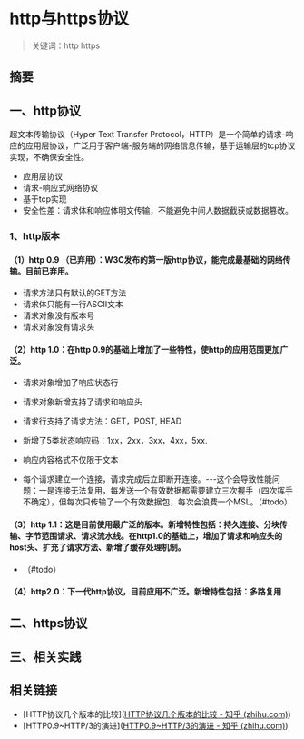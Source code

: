 # http与https协议

> 关键词：http   https

## 摘要



## 一、http协议

超文本传输协议（Hyper Text Transfer Protocol，HTTP）是一个简单的请求-响应的应用层协议，广泛用于客户端-服务端的网络信息传输，基于运输层的tcp协议实现，不确保安全性。

- 应用层协议
- 请求-响应式网络协议
- 基于tcp实现
- 安全性差：请求体和响应体明文传输，不能避免中间人数据截获或数据篡改。

### 1、http版本

#### （1）http 0.9 （已弃用）：W3C发布的第一版http协议，能完成最基础的网络传输。目前已弃用。

- 请求方法只有默认的GET方法
- 请求体只能有一行ASCII文本
- 请求对象没有版本号
- 请求对象没有请求头

#### （2）http 1.0：在http 0.9的基础上增加了一些特性，使http的应用范围更加广泛。

- 请求对象增加了响应状态行

- 请求对象新增支持了请求和响应头

- 请求行支持了请求方法：GET，POST, HEAD
- 新增了5类状态响应码：1xx，2xx，3xx，4xx，5xx.
- 响应内容格式不仅限于文本
- 每个请求建立一个连接，请求完成后立即断开连接。---这个会导致性能问题：一是连接无法复用，每发送一个有效数据都需要建立三次握手（四次挥手不确定），但每次只传输了一个有效数据包，每次会浪费一个MSL。（#todo）

#### （3）http 1.1：这是目前使用最广泛的版本。新增特性包括：持久连接、分块传输、字节范围请求、请求流水线。在http1.0的基础上，增加了请求和响应头的host头、扩充了请求方法、新增了缓存处理机制。

- （#todo）

#### （4）http2.0：下一代http协议，目前应用不广泛。新增特性包括：多路复用



## 二、https协议 



## 三、相关实践



## 相关链接

- [HTTP协议几个版本的比较]([HTTP协议几个版本的比较 - 知乎 (zhihu.com)](https://zhuanlan.zhihu.com/p/37387316))
- [HTTP0.9~HTTP/3的演进]([HTTP0.9~HTTP/3的演进 - 知乎 (zhihu.com)](https://zhuanlan.zhihu.com/p/376068455))

